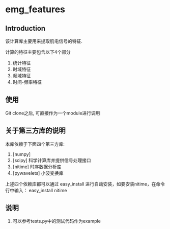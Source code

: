 emg_features                                
===============================================================================

## Introduction

该计算库主要用来提取肌电信号的特征.


计算的特征主要包含以下4个部分

1.  统计特征
2.  时域特征
3.  频域特征
4.  时间-频率特征

## 使用 

Git clone之后, 可直接作为一个module进行调用


## 关于第三方库的说明

本库依赖于下面四个第三方库:

1.  [numpy] 
2.  [scipy] 科学计算库并提供信号处理接口
3.  [nitime] 时序数据分析库
4.  [pywavelets] 小波变换库

上述四个依赖库都可以通过 easy_install 进行自动安装，如要安装nitime，在命令行中输入：
  easy_install nitime

## 说明

1.  可以参考tests.py中的测试代码作为example

